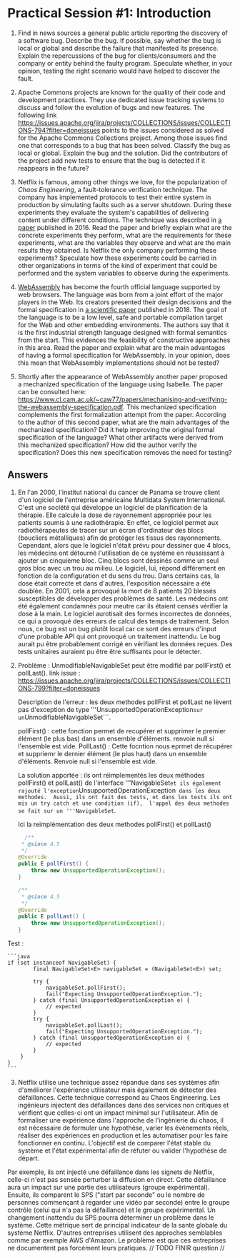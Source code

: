 # Practical Session #1: Introduction

1. Find in news sources a general public article reporting the discovery of a software bug. Describe the bug. If possible, say whether the bug is local or global and describe the failure that manifested its presence. Explain the repercussions of the bug for clients/consumers and the company or entity behind the faulty program. Speculate whether, in your opinion, testing the right scenario would have helped to discover the fault.

2. Apache Commons projects are known for the quality of their code and development practices. They use dedicated issue tracking systems to discuss and follow the evolution of bugs and new features. The following link https://issues.apache.org/jira/projects/COLLECTIONS/issues/COLLECTIONS-794?filter=doneissues points to the issues considered as solved for the Apache Commons Collections project. Among those issues find one that corresponds to a bug that has been solved. Classify the bug as local or global. Explain the bug and the solution. Did the contributors of the project add new tests to ensure that the bug is detected if it reappears in the future?

3. Netflix is famous, among other things we love, for the popularization of *Chaos Engineering*, a fault-tolerance verification technique. The company has implemented protocols to test their entire system in production by simulating faults such as a server shutdown. During these experiments they evaluate the system's capabilities of delivering content under different conditions. The technique was described in [a paper](https://arxiv.org/ftp/arxiv/papers/1702/1702.05843.pdf) published in 2016. Read the paper and briefly explain what are the concrete experiments they perform, what are the requirements for these experiments, what are the variables they observe and what are the main results they obtained. Is Netflix the only company performing these experiments? Speculate how these experiments could be carried in other organizations in terms of the kind of experiment that could be performed and the system variables to observe during the experiments.

4. [WebAssembly](https://webassembly.org/) has become the fourth official language supported by web browsers. The language was born from a joint effort of the major players in the Web. Its creators presented their design decisions and the formal specification in [a scientific paper](https://people.mpi-sws.org/~rossberg/papers/Haas,%20Rossberg,%20Schuff,%20Titzer,%20Gohman,%20Wagner,%20Zakai,%20Bastien,%20Holman%20-%20Bringing%20the%20Web%20up%20to%20Speed%20with%20WebAssembly.pdf) published in 2018. The goal of the language is to be a low level, safe and portable compilation target for the Web and other embedding environments. The authors say that it is the first industrial strength language designed with formal semantics from the start. This evidences the feasibility of constructive approaches in this area. Read the paper and explain what are the main advantages of having a formal specification for WebAssembly. In your opinion, does this mean that WebAssembly implementations should not be tested? 

5.  Shortly after the appearance of WebAssembly another paper proposed a mechanized specification of the language using Isabelle. The paper can be consulted here: https://www.cl.cam.ac.uk/~caw77/papers/mechanising-and-verifying-the-webassembly-specification.pdf. This mechanized specification complements the first formalization attempt from the paper. According to the author of this second paper, what are the main advantages of the mechanized specification? Did it help improving the original formal specification of the language? What other artifacts were derived from this mechanized specification? How did the author verify the specification? Does this new specification removes the need for testing?

## Answers

1) En l'an 2000, l'institut national du cancer de Panama se trouve client d'un logiciel de l'entreprise américaine Multidata System International.
C'est une société qui développe un logiciel de planification de la thérapie. Elle calcule la dose de rayonnement appropriée pour les patients soumis à une radiothérapie. En effet, ce logiciel permet aux radiothérapeutes de tracer sur un écran d'ordinateur des blocs (boucliers métalliques) afin de protéger 
les tissus des rayonnements. Cependant, alors que le logiciel n'était prévu pour dessiner que 4 blocs, les médecins ont détourné l'utilisation de ce système en réussissant à ajouter un cinquième bloc. Cinq blocs sont déssinés comme un seul gros bloc avec un trou au milieu. Le logiciel, lui, répond différement en fonction 
de la configuration et du sens du trou. Dans certains cas, la dose était correcte et dans d'autres, l'exposition nécessaire a été doublée. En 2001, cela a provoqué la mort de 8 patients 20 blessés susceptibles de développer des problèmes de santé. Les médecins ont été également condamnés pour meutre car ils étaient censés vérifier la dose à la main. Le logiciel aurotisait des formes incorrectes de données, ce qui a provoqué des erreurs de calcul des temps de traitement. Selon nous, ce bug est un bug plutôt local car ce sont des erreurs d'input d'une probable API qui ont provoqué un traitement inattendu. Le bug aurait pu être probablement corrigé en vérifiant les données reçues. Des tests unitaires auraient pu être être suffisants pour le détecter.

2) 
    Problème : UnmodifiableNavigableSet peut être modifié par pollFirst() et pollLast(). 
    link issue : https://issues.apache.org/jira/projects/COLLECTIONS/issues/COLLECTIONS-799?filter=doneissues
    
    Description de l'erreur : les deux methodes pollFirst et pollLast ne lèvent pas d'exception de type 
    '''UnsupportedOperationException``` sur un ```UnmodifiableNavigableSet```. 
    
    pollFirst() : cette fonction permet de recupérer et supprimer le premier élément (le plus bas) dans un ensemble d'éléments. renvoie null si l'ensemble est vide. 
    PollLast() : Cette focntion nous eprmet de récupérer et suppriemr le dernier élément (le plus haut) dans un ensemble d'éléments. Renvoie null si l'ensemble est vide. 

    La solution apportée : ils ont réimplementés les deux méthodes pollFirst() et pollLast() de l'interface '''NavigableSet``` et ils également rajouté l'exception ```UnsupportedOperationException``` dans les deux methodes. 
    Aussi, ils ont fait des tests, et dans les tests ils ont mis un try catch et une condition (if),  l'appel des deux methodes se fait sur un '''NavigableSet```. 

    Ici la reimplémentation des deux methodes pollFirst() et pollLast()
    ```java
      /**
     * @since 4.5
     */
    @Override
    public E pollFirst() {
        throw new UnsupportedOperationException();
    }

    /**
     * @since 4.5
     */
    @Override
    public E pollLast() {
        throw new UnsupportedOperationException();
    }
    ``` 

Test : 

    ```java
    if (set instanceof NavigableSet) {
            final NavigableSet<E> navigableSet = (NavigableSet<E>) set;

            try {
                navigableSet.pollFirst();
                fail("Expecting UnsupportedOperationException.");
            } catch (final UnsupportedOperationException e) {
                // expected
            }
            try {
                navigableSet.pollLast();
                fail("Expecting UnsupportedOperationException.");
            } catch (final UnsupportedOperationException e) {
                // expected
            }
        }
    }
    ```
    
3) Netflix utilise une technique assez répandue dans ses systèmes afin d'améliorer l'expérience utilisateur mais également de détecter des défaillances. Cette technique correspond au Chaos Engineering. Les ingénieurs injectent des défaillances dans des services non critiques et vérifient que celles-ci ont un impact minimal sur l'utilisateur. Afin de formaliser une expérience dans l'approche de l'ingénierie du chaos, il est nécessaire de formuler une hypothèse, varier les évènements réels, réaliser des expériences en production et les automatiser pour les faire fonctionner en continu. L'objectif est de comparer l'état stable du système et l'état expérimental afin de réfuter ou valider l'hypothèse de départ.

Par exemple, ils ont injecté une défaillance dans les signets de Netflix, celle-ci n'est pas sensée perturber la diffusion en direct. Cette défaillance aura un impact sur une partie des utilisateurs (groupe expérimental). Ensuite, ils comparent le SPS ("start par seconde" ou le nombre de personnes commençant à regarder une vidéo par seconde) entre le groupe contrôle (celui qui n'a pas la défaillance) et le groupe expérimental. Un changement inattendu du SPS pourra déterminer un problème dans le système. Cette métrique sert de principal indicateur de la sante globale du système Netflix.
D'autres entreprises utilisent des approches semblables comme par exemple AWS d'Amazon. Le problème est que ces entreprises ne documentent pas forcément leurs pratiques.
// TODO FINIR question // 
